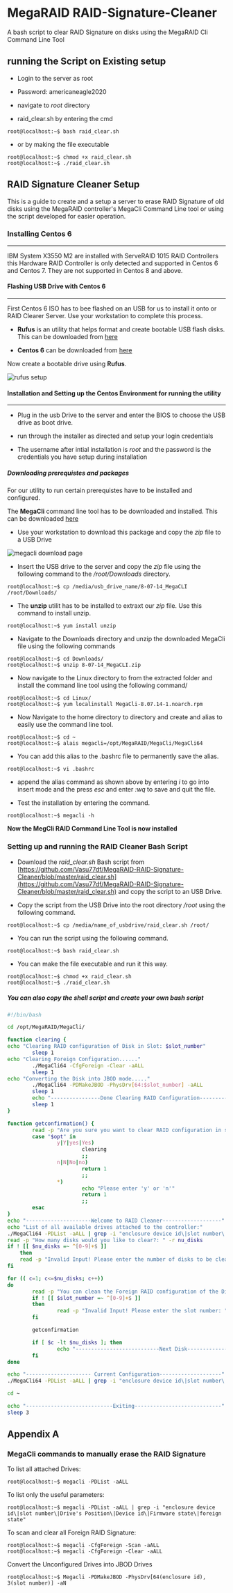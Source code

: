 # MegaRAID RAID-Signature-Cleaner

A bash script to clear RAID Signature on disks using the MegaRAID Cli Command Line Tool

## running the Script on Existing setup

- Login to the server as root 

- Password: americaneagle2020

- navigate to *root* directory

- raid_clear.sh by entering the cmd

```console
root@localhost:~$ bash raid_clear.sh
```
 - or by making the file executable 

 ```console 
 root@localhost:~$ chmod +x raid_clear.sh
 root@localhost:~$ ./raid_clear.sh
 ```

## RAID Signature Cleaner Setup

This is a guide to create and a setup a server to erase RAID Signature of old disks using the MegaRAID controller's MegaCli Command Line tool or using the script developed for easier operation.

### Installing Centos 6

---------------------------------
IBM System X3550 M2 are installed with ServeRAID 1015 RAID Controllers this Hardware RAID Controller is only detected and supported in Centos 6 and Centos 7. They are not supported in Centos 8 and above.

#### Flashing USB Drive with Centos 6

----------------------------------- 
First Centos 6 ISO has to bee flashed on an USB for us to install it onto or RAID Clearer Server. Use your workstation to complete this process.

- **Rufus** is an utility that helps format and create bootable USB flash disks. This can be downloaded from [here](https://rufus.ie/)

- **Centos 6** can be downloaded from [here](https://wiki.centos.org/Download)

Now create a bootable drive using **Rufus**.

![rufus setup](https://github.com/Vasu77df/MegaRAID-RAID-Signature-Cleaner/blob/master/images/rufus.png)

#### Installation and Setting up the Centos Environment for running the utility

----------------------------------------------

- Plug in the usb Drive to the server and enter the BIOS to choose the USB drive as boot drive.

- run through the installer as directed and setup your login credentials

- The username after intial installation is _root_ and the password is the credentials you have setup during installation

##### Downloading prerequistes and packages

For our utility to run certain prerequistes have to be installed and configured.

The **MegaCli** command line tool has to be downloaded and installed. This can be downloaded [here](https://www.broadcom.com/support/download-search?dk=megacli)

- Use your workstation to download this package and copy the _zip_ file to a USB Drive

![megacli download page](https://github.com/Vasu77df/MegaRAID-RAID-Signature-Cleaner/blob/master/images/mega_cli_download_page.png)

- Insert the USB drive to the server and copy the _zip_ file using the following command to the */root/Downloads* directory.

```console
root@localhost:~$ cp /media/usb_drive_name/8-07-14_MegaCLI /root/Downloads/
```

- The **unzip** utilit has to be installed to extraxt our _zip_ file. Use this command to install unzip. 

```console
root@localhost:~$ yum install unzip
```

- Navigate to the Downloads directory and unzip the downloaded MegaCli file using the following commands

```console
root@localhost:~$ cd Downloads/
root@localhost:~$ unzip 8-07-14_MegaCLI.zip
```

- Now navigate to the Linux directory to from the extracted folder and install the command line tool using the following command/ 

```console
root@localhost:~$ cd Linux/
root@localhost:~$ yum localinstall MegaCli-8.07.14-1.noarch.rpm
```

- Now Navigate to the home directory to directory and create and alias to easily use the command line tool.

```console
root@localhost:~$ cd ~
root@localhost:~$ alais megacli=/opt/MegaRAID/MegaCli/MegaCli64
```

- You can add this alias to the .bashrc file to permanently save the alias.

```console
root@localhost:~$ vi .bashrc
```

- append the alias command as shown above by entering _i_ to go into insert mode and the press _esc_ and enter _:wq_ to save and quit the file.

- Test the installation by entering the command.

```console
root@localhost:~$ megacli -h
```

**Now the MegCli RAID Command Line Tool is now installed** 

### Setting up and running the RAID Cleaner Bash Script

- Download the *raid_clear.sh* Bash script from [https://github.com/Vasu77df/MegaRAID-RAID-Signature-Cleaner/blob/master/raid_clear.sh](https://github.com/Vasu77df/MegaRAID-RAID-Signature-Cleaner/blob/master/raid_clear.sh) and copy the script to an USB Drive.

- Copy the script from the USB Drive into the root directory */root* using the following command. 

```console
root@localhost:~$ cp /media/name_of_usbdrive/raid_clear.sh /root/
```

- You can run the script using the following command.

```console
root@localhost:~$ bash raid_clear.sh
```

- You can make the file executable and run it this way.

```console
root@localhost:~$ chmod +x raid_clear.sh
root@localhost:~$ ./raid_clear.sh
```

##### You can also copy the shell script and create your own bash script

```bash
#!/bin/bash

cd /opt/MegaRAID/MegaCli/

function clearing {
echo "Clearing RAID configuration of Disk in Slot: $slot_number"
        sleep 1 
echo "Clearing Foreign Configuration......"
        ./MegaCli64 -CfgForeign -Clear -aALL
        sleep 1
echo "Converting the Disk into JBOD mode....."
        ./MegaCli64 -PDMakeJBOD -PhysDrv[64:$slot_number] -aALL
        sleep 1
        echo "----------------Done Clearing RAID Configuration---------------"
        sleep 1
}

function getconfirmation() {
        read -p "Are you sure you want to clear RAID configuration in slot: $slot_number ?[y/n]: " -r opt
        case "$opt" in
                y|Y|yes|Yes)
                        clearing
                        ;;
                n|N|No|no)
                        return 1
                        ;;
                *)
                        echo "Please enter 'y' or 'n'"
                        return 1
                        ;;
        esac
}
echo "---------------------Welcome to RAID Cleaner-------------------"
echo "List of all available drives attached to the controller:"
./MegaCli64 -PDList -aALL | grep -i "enclosure device id\|slot number\|Drive's Position\|Device id\|Firmware state\|foreign state"
read -p "How many disks would you like to clear?: " -r nu_disks
if ! [[ $nu_disks =~ ^[0-9]+$ ]]
    then 
    read -p "Invalid Input! Please enter the number of disks to be cleared: " -r $nu_disks
fi

for (( c=1; c<=$nu_disks; c++))
do
        read -p "You can clean the Foreign RAID configuration of the Disk by specifing the slot number(please enter the slot of disk one by one): " -r slot_number
        if ! [[ $slot_number =~ ^[0-9]+$ ]]
        then 
                read -p "Invalid Input! Please enter the slot number: " -r $nu_disks
        fi

        getconfirmation

        if [ $c -lt $nu_disks ]; then
                echo "---------------------------Next Disk---------------------------"
        fi
done

echo "--------------------- Current Configuration--------------------"
./MegaCli64 -PDList -aALL | grep -i "enclosure device id\|slot number\|Drive's Position\|Device id\|Firmware state\|foreign state"

cd ~

echo "----------------------------Exiting----------------------------"
sleep 3

```

## Appendix A

### MegaCli commands to manually erase the RAID Signature

To list all attached Drives:

```console
root@localhost:~$ megacli -PDList -aALL
```

To list only the useful parameters: 

```console
root@localhost:~$ megacli -PDList -aALL | grep -i "enclosure device id\|slot number\|Drive's Position\|Device id\|Firmware state\|foreign state"
```

To scan and clear all Foreign RAID Signature:

```console
root@localhost:~$ megacli -CfgForeign -Scan -aALL
root@localhost:~$ megacli -CfgForeign -Clear -aALL
```

Convert the Unconfigured Drives into JBOD Drives

```console
root@localhost:~$ Megacli -PDMakeJBOD -PhysDrv[64(enclosure id), 3(slot number)] -aN
```

